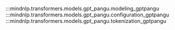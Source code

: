 :::mindnlp.transformers.models.gpt_pangu.modeling_gptpangu
:::mindnlp.transformers.models.gpt_pangu.configuration_gptpangu
:::mindnlp.transformers.models.gpt_pangu.tokenization_gptpangu